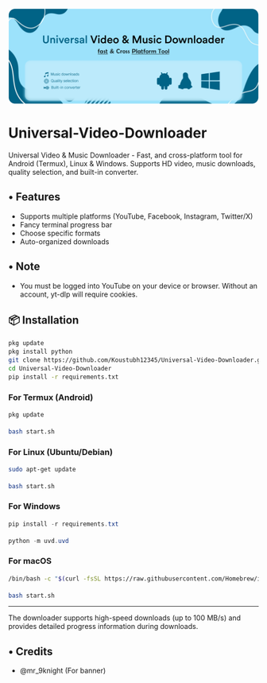 ![Tensei](uvd/Tensei.png)
# Universal-Video-Downloader
Universal Video &amp; Music Downloader - Fast, and cross-platform tool for Android (Termux), Linux &amp; Windows. Supports HD video, music downloads, quality selection, and built-in converter.

## • Features
- Supports multiple platforms (YouTube, Facebook, Instagram, Twitter/X)
- Fancy terminal progress bar
- Choose specific formats
- Auto-organized downloads

## • Note
- You must be logged into YouTube on your device or browser. Without an account, yt-dlp will require cookies.

## 📦 Installation
```bash
pkg update
pkg install python
git clone https://github.com/Koustubh12345/Universal-Video-Downloader.git
cd Universal-Video-Downloader
pip install -r requirements.txt
```

### For Termux (Android)
```bash
pkg update

bash start.sh
```

### For Linux (Ubuntu/Debian)
```bash
sudo apt-get update

bash start.sh
```

### For Windows
```powershell
pip install -r requirements.txt

python -m uvd.uvd
```

### For macOS
```bash
/bin/bash -c "$(curl -fsSL https://raw.githubusercontent.com/Homebrew/install/master/install.sh)"

bash start.sh
```

---

The downloader supports high-speed downloads (up to 100 MB/s) and provides detailed progress information during downloads.

## • Credits
- @mr_9knight (For banner)
